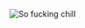 ![So fucking chill](https://media2.giphy.com/media/v1.Y2lkPTc5MGI3NjExejE0dnB6eThqN2N0bWN6ZXR3N2h4ejl3N2VxMXBnd2tlbmRtcW40diZlcD12MV9pbnRlcm5hbF9naWZfYnlfaWQmY3Q9Zw/Tg9jENf7x11tdJnyMQ/giphy.gif)
